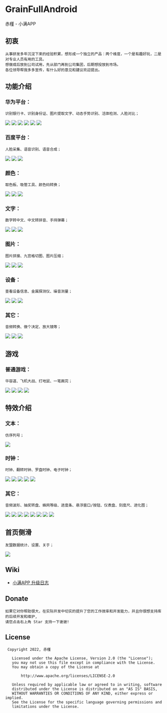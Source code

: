 # GrainFullAndroid
赤槿 - 小满APP

## 初衷
    从事研发多年沉淀下来的经验积累，想形成一个独立的产品：两个维度，一个是有趣好玩，二是对专业人员有用的工具。
    想做成后放到公司试用，先从部门再到公司集团，后期想投放到市场。
    各位领导帮我多多宣传，有什么好的意见和建议欢迎提出。

## 功能介绍

### 华为平台：
    识别银行卡、识别身份证、图片提取文字、动态手势识别、活体检测、人脸对比；

![](image/IdentifyBankCards.jpg)
![](image/IdentifyIdCard.jpg)
![](image/ImageExtractionText.jpg)
![](image/DynamicGestures.jpg)
![](image/LivenessDetection.jpg)
![](image/FaceComparison.jpg)

### 百度平台：
    人脸采集、语音识别、语音合成；

![](image/FaceRecognition.jpg)
![](image/VoiceRecog.jpg)
![](image/SpeechSynthesis.jpg)

### 颜色：
    取色板、吸管工具、颜色码转换；

![](image/ColorPicker.jpg)
![](image/PicturePipette.jpg)
![](image/ColorCodeConversion.jpg)

### 文字：
    数字转中文、中文转拼音、手持弹幕；

![](image/DigitalToChinese.jpg)
![](image/ChineseToPinyin.jpg)
![](image/HandheldBulletScreen.jpg)

### 图片：
    图片拼接、九宫格切图、图片压缩；

![](image/PictureMosaic.jpg)
![](image/NinePalaces.jpg)
![](image/PictureCompression.jpg)

### 设备：
    查看设备信息、金属探测仪、噪音测量；

![](image/EquipmentInfo.jpg)
![](image/MetalDetector.jpg)
![](image/NoiseMeasurement.jpg)

### 其它：
    音频转换、做个决定、放大镜等；

![](image/AudioConversion.jpg)
![](image/Decision.jpg)
![](image/Magnifier.jpg)

## 游戏
### 普通游戏：
    华容道、飞机大战、打地鼠、一笔画完；

![](image/klotskiGame.jpg)
![](image/AircraftWar.jpg)
![](image/WhacAMole.jpg)
![](image/OneLineToEnd.jpg)

## 特效介绍
### 文本：
    仿序列号；

![](image/SerialNumber.jpg)

### 时钟：
    时钟、翻转时钟、罗盘时钟、电子时钟；

![](image/ClockGreen.jpg)
![](image/ClockWhite.jpg)
![](image/FlipClock.jpg)
![](image/CompassClock.jpg)
![](image/ElectronicClock.jpg)

### 其它：
    音频波形、抽奖转盘、蛛网等级、进度条、悬浮窗口/按钮、仪表盘、刻度尺、进化图；

![](image/AudioWaveform.jpg)
![](image/LotteryTurntable.jpg)
![](image/SpiderWebGrade.jpg)
![](image/ProgressView.jpg)
![](image/LevitationButton.jpg)
![](image/Dashboard.jpg)
![](image/ScaleRuler.jpg)
![](image/LevelSelect.jpg)

## 首页侧滑
    友盟数据统计、设置、关于；

![](image/DataStatistics.jpg)

## Wiki
* [小满APP 升级日志](https://github.com/wangliyang206/GrainFullAndroid/wiki/UpdateLog)

## Donate
    如果它对你帮助很大，在实际开发中切实的提升了您的工作效率和开发能力，并且你很想支持库的后续开发和维护,
    请您点击右上角 Star 支持一下谢谢!

## License
``` 
 Copyright 2022, 赤槿       
  
   Licensed under the Apache License, Version 2.0 (the "License");
   you may not use this file except in compliance with the License.
   You may obtain a copy of the License at 
 
       http://www.apache.org/licenses/LICENSE-2.0 

   Unless required by applicable law or agreed to in writing, software
   distributed under the License is distributed on an "AS IS" BASIS,
   WITHOUT WARRANTIES OR CONDITIONS OF ANY KIND, either express or implied.
   See the License for the specific language governing permissions and
   limitations under the License.
```